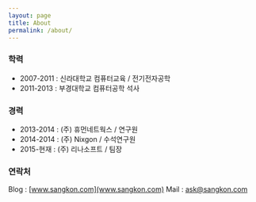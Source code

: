 ```yaml
---
layout: page
title: About
permalink: /about/
---
```


### 학력
* 2007-2011 : 신라대학교 컴퓨터교육 / 전기전자공학
* 2011-2013 : 부경대학교 컴퓨터공학 석사

### 경력
* 2013-2014 : (주) 휴먼네트웍스 / 연구원
* 2014-2014 : (주) Nixgon / 수석연구원
* 2015-현재 : (주) 리나소프트 / 팀장

### 연락처
Blog : [www.sangkon.com](www.sangkon.com)
Mail : [ask@sangkon.com](mailto:ask@sangkon.com)